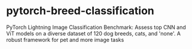# pytorch-breed-classification
PyTorch Lightning Image Classification Benchmark: Assess top CNN and ViT models on a diverse dataset of 120 dog breeds, cats, and 'none'. A robust framework for pet and more image tasks

